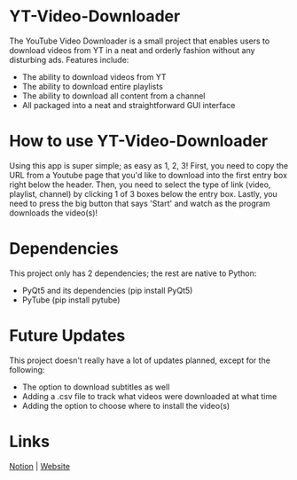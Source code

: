 # YT-Video-Downloader
The YouTube Video Downloader is a small project that enables users to download videos from YT in a neat and orderly fashion without any disturbing ads. Features include:
- The ability to download videos from YT
- The ability to download entire playlists
- The ability to download all content from a channel
- All packaged into a neat and straightforward GUI interface

# How to use YT-Video-Downloader
Using this app is super simple; as easy as 1, 2, 3! 
First, you need to copy the URL from a Youtube page that you'd like to download into the first entry box right below the header. 
Then, you need to select the type of link (video, playlist, channel) by clicking 1 of 3 boxes below the entry box. 
Lastly, you need to press the big button that says 'Start' and watch as the program downloads the video(s)!

# Dependencies
This project only has 2 dependencies; the rest are native to Python:
- PyQt5 and its dependencies (pip install PyQt5)
- PyTube (pip install pytube)

# Future Updates
This project doesn't really have a lot of updates planned, except for the following:
- The option to download subtitles as well
- Adding a .csv file to track what videos were downloaded at what time
- Adding the option to choose where to install the video(s)

# Links
[Notion](https://www.notion.so/YT-Video-Downloader-2702550f03674240985d538f0320f9eb) | [Website](https://ali-ehtesham.carrd.co)
